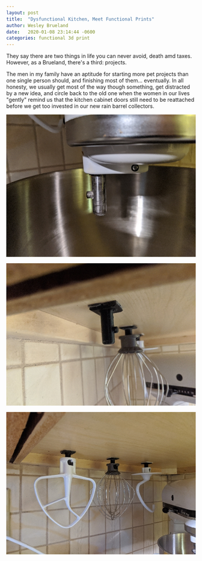 ```yaml
---
layout: post
title:  "Dysfunctional Kitchen, Meet Functional Prints"
author: Wesley Brueland
date:   2020-01-08 23:14:44 -0600
categories: functional 3d print
---
```


They say there are two things in life you can never avoid, death amd taxes. However, as a Brueland, there's a third: projects. 

The men in my family have an aptitude for starting more pet projects than one single person should, and finishing most of them... eventually. In all honesty, we usually get most of the way though something, get distracted by a new idea, and circle back to the old one when the women in our lives "gently" remind us that the kitchen cabinet doors still need to be reattached before we get too invested in our new rain barrel collectors. 

![mixer nub](../_images/2020-01-08-functional-kitchen/IMG_20200105_104021_resize_23.jpg)


![printed nub](../_images/2020-01-08-functional-kitchen/IMG_20200105_104017_resize_0.jpg)


![hung beater](../_images/2020-01-08-functional-kitchen/IMG_20200105_104010_resize_62.jpg)

